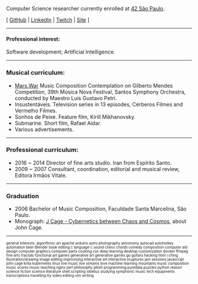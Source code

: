 Computer Science researcher currently enrolled at [42 São Paulo](www.42sp.org.br).

[ [GitHub](https://www.github.com/fde-capu) | [LinkedIn](https://www.linkedin.com/in/flaviocarrara/) | [Twitch](https://www.twitch.com/fde-capu) |  [Site](http://www.flaviocarrara.com) ]

---

#### Professional interest:

Software development; Artificial Intelligence.

---

### Musical curriculum:

- [Mars.War](https://github.com/fde-capu/fde-capu/blob/main/Flavio%20Carrara%20-%20Marte%20Guerra%20-%202004%20-%2010m28.mp3) Music Composition Contemplation on  Gilberto Mendes Competition, 39th Música Nova Festival, Santos Symphony Orchestra, conducted by Maestro Luís Gustavo Petri.
- Insustentáveis. Television series in 13 episodes, Cérberos Filmes and Vermelho Filmes.
- Sonhos de Peixe. Feature film, Kirill Mikhanovsky.
- Submarine. Short film, Rafael Aidar.
- Various advertisements.

---

### Professional curriculum:

- 2016 ~ 2014 Director of fine arts studio. Iran from Espírito Santo.
- 2009 ~ 2007 Consultant, coordination, editorial and musical review, Editora Irmãos Vitale.

---

### Graduation

- 2006 Bachelor of Music Composition, Faculdade Santa Marcelina, São Paulo.
- Monograph: [J Cage - Cybernetics between Chaos and Cosmos](https://github.com/fde-capu/fde-capu/blob/main/J-Cage.pdf), about John Cage.

---

<sub><sup>
general interests:
algorithmic art
apache
arduino
astro photography
astronomy
autocad
autohotkey
automation
beer
Blender
book editing
c language
c sound
chess
chords
comedy
composition
computer aid design
computer graphics
computer parts
cooking
css
deep learning
desktop customization
docker
ffmpeg
fine arts
fractals
functional art
games
generative art
generative games
go
guitars
hacking
html
i ching
illustration/drawing
image editing
improvising
interactive art
interactive scuptures
jam sessions
javascript
john cage
krita
kubernetes
linux
live music
live streams
love
machine learning
mountains
music composition
music scores
music teaching
nginx
perl
philosophy
phish
programming
puredata
puzzles
python
reason
science fiction
science literature
shell scripting
sibelius
studying
symphonic music
tech equipments
transcriptions
travelling
tty
video editing
vim
writing
</sup></sub>
